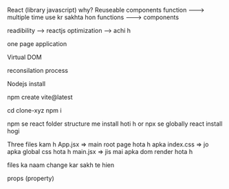 React (library javascript)
why?
Reuseable components
function ---> multiple time use kr sakhta hon
functions ---> components

readibility --> reactjs
optimization --> achi h

one page application

Virtual DOM
<div> <span>
<span> <span>

reconsilation process

Nodejs install

npm create vite@latest

cd clone-xyz
npm i

npm se react folder structure me install hoti h or npx se globally react install hogi

Three files kam h 
App.jsx  => main root page hota h apka
index.css  => jo apka global css hota h
main.jsx  => jis mai apka dom render hota h

files ka naam change kar sakh te hien


props (property)